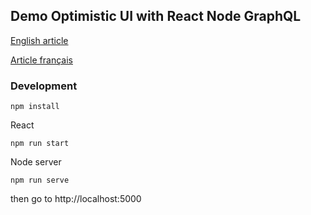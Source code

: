 ## Demo Optimistic UI with React Node GraphQL

[English article](https://medium.com/swlh/how-to-use-optimistic-ui-in-react-and-apollo-graphql-c53f76de360f)

[Article français](https://romainamichaud.medium.com/utiliser-loptimistic-ui-avec-react-et-apollo-graphql-46d9d5dfacd5)

### Development

```
npm install
```

React

```
npm run start
```

Node server

```
npm run serve
```

then go to http://localhost:5000
